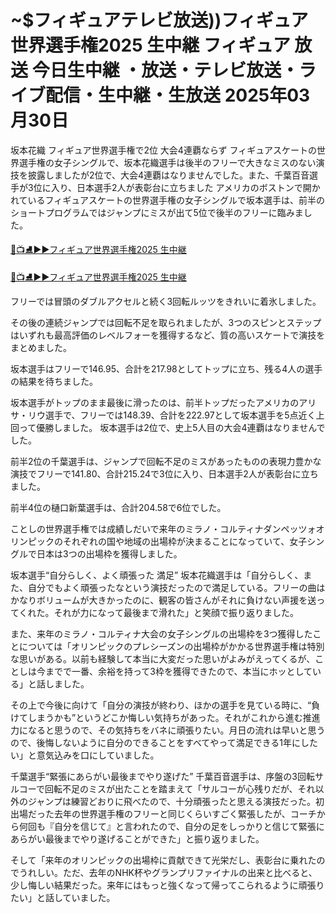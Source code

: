 # ~$フィギュアテレビ放送))フィギュア世界選手権2025 生中継 フィギュア 放送 今日生中継 ・放送・テレビ放送・ライブ配信・生中継・生放送 2025年03月30日

坂本花織 フィギュア世界選手権で2位 大会4連覇ならず
フィギュアスケートの世界選手権の女子シングルで、坂本花織選手は後半のフリーで大きなミスのない演技を披露しましたが2位で、大会4連覇はなりませんでした。また、千葉百音選手が3位に入り、日本選手2人が表彰台に立ちました
アメリカのボストンで開かれているフィギュアスケートの世界選手権の女子シングルで坂本選手は、前半のショートプログラムではジャンプにミスが出て5位で後半のフリーに臨みました。

[🔴📺⛸▶▶フィギュア世界選手権2025 生中継](https://jsports-hq.com/sketing/?jp_world)

[🔴📺⛸▶▶フィギュア世界選手権2025 生中継](https://jsports-hq.com/sketing/?jp_world)

フリーでは冒頭のダブルアクセルと続く3回転ルッツをきれいに着氷しました。

その後の連続ジャンプでは回転不足を取られましたが、3つのスピンとステップはいずれも最高評価のレベルフォーを獲得するなど、質の高いスケートで演技をまとめました。

坂本選手はフリーで146.95、合計を217.98としてトップに立ち、残る4人の選手の結果を待ちました。

坂本選手がトップのまま最後に滑ったのは、前半トップだったアメリカのアリサ・リウ選手で、フリーでは148.39、合計を222.97として坂本選手を5点近く上回って優勝しました。
坂本選手は2位で、史上5人目の大会4連覇はなりませんでした。

前半2位の千葉選手は、ジャンプで回転不足のミスがあったものの表現力豊かな演技でフリーで141.80、合計215.24で3位に入り、日本選手2人が表彰台に立ちました。

前半4位の樋口新葉選手は、合計204.58で6位でした。

ことしの世界選手権では成績しだいで来年のミラノ・コルティナダンペッツォオリンピックのそれぞれの国や地域の出場枠が決まることになっていて、女子シングルで日本は3つの出場枠を獲得しました。

坂本選手“自分らしく、よく頑張った 満足”
坂本花織選手は「自分らしく、また、自分でもよく頑張ったなという演技だったので満足している。フリーの曲はかなりボリュームが大きかったのに、観客の皆さんがそれに負けない声援を送ってくれた。それが力になって最後まで滑れた」と笑顔で振り返りました。

また、来年のミラノ・コルティナ大会の女子シングルの出場枠を3つ獲得したことについては「オリンピックのプレシーズンの出場枠がかかる世界選手権は特別な思いがある。以前も経験して本当に大変だった思いがよみがえってくるが、ことしは今までで一番、余裕を持って3枠を獲得できたので、本当にホッとしている」と話しました。

その上で今後に向けて「自分の演技が終わり、ほかの選手を見ている時に、“負けてしまうかも”というどこか悔しい気持ちがあった。それがこれから進む推進力になると思うので、その気持ちをバネに頑張りたい。月日の流れは早いと思うので、後悔しないように自分のできることをすべてやって満足できる1年にしたい」と意気込みを口にしていました。

千葉選手“緊張にあらがい最後までやり遂げた”
千葉百音選手は、序盤の3回転サルコーで回転不足のミスが出たことを踏まえて「サルコーが心残りだが、それ以外のジャンプは練習どおりに飛べたので、十分頑張ったと思える演技だった。初出場だった去年の世界選手権のフリーと同じくらいすごく緊張したが、コーチから何回も『自分を信じて』と言われたので、自分の足をしっかりと信じて緊張にあらがい最後までやり遂げることができた」と振り返りました。

そして「来年のオリンピックの出場枠に貢献できて光栄だし、表彰台に乗れたのでうれしい。ただ、去年のNHK杯やグランプリファイナルの出来と比べると、少し悔しい結果だった。来年にはもっと強くなって帰ってこられるように頑張りたい」と話していました。
